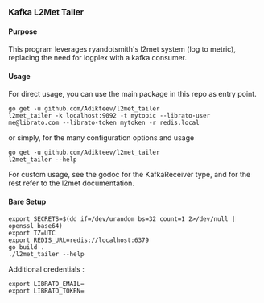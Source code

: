 ### Kafka L2Met Tailer

#### Purpose
This program leverages ryandotsmith's l2met system (log to metric), replacing the need for logplex with a kafka consumer.

#### Usage
For direct usage, you can use the main package in this repo as entry point.
```
go get -u github.com/Adikteev/l2met_tailer
l2met_tailer -k localhost:9092 -t mytopic --librato-user me@librato.com --librato-token mytoken -r redis.local
```
or simply, for the many configuration options and usage 
```
go get -u github.com/Adikteev/l2met_tailer
l2met_tailer --help
```

For custom usage, see the godoc for the KafkaReceiver type, and for the rest refer to the l2met documentation.


#### Bare Setup 

````
export SECRETS=$(dd if=/dev/urandom bs=32 count=1 2>/dev/null | openssl base64)
export TZ=UTC
export REDIS_URL=redis://localhost:6379
go build .
./l2met_tailer --help
````

Additional credentials : 
```
export LIBRATO_EMAIL=
export LIBRATO_TOKEN=
```